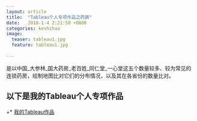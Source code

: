```yaml
---
layout: article
title:  "Tableau个人专项作品之药房"
date:   2018-1-4 2:21:50 +0800
categories: keshihua
image:
  teaser: tableau1.jpg
  feature: tableau1.jpg
  
---
```

是以中国_大参林_国大药房_老百姓_同仁堂_一心堂这五个数量较多、较为常见的连锁药房，绘制地图比对它们的分布情况，以及其在各省份的数量比对。
## 以下是我的Tableau个人专项作品
 
+* [我的Tableau作品](https://vivianting.github.io/infovis/Tableau_my/Tableau_my.html)